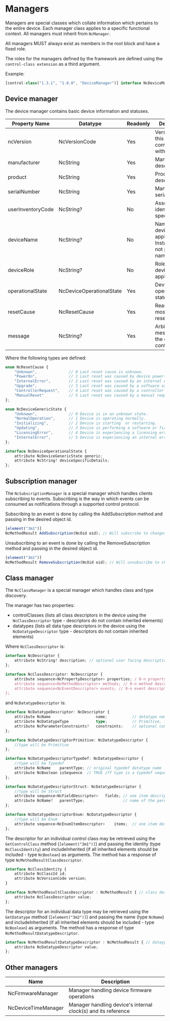 # Managers

Managers are special classes which collate information which pertains to the entire device. Each manager class applies to a specific functional context. All managers must inherit from `NcManager`.

All managers MUST always exist as members in the root block and have a fixed role.

The roles for the managers defined by the framework are defined using the `control-class extension` as a third argument.

Example:

```typescript
[control-class("1.3.1", "1.0.0", "DeviceManager")] interface NcDeviceManager: NcManager
```

## Device manager

The device manager contains basic device information and statuses.

| **Property Name** | **Datatype**                   | **Readonly** | **Description**                                                         |
| ----------------- | ------------------------------ | ------------ | ------------------------------------------------------------------------|
| ncVersion         | NcVersionCode                  | Yes          | Version of NC this device is compatible with                            |
| manufacturer      | NcString                       | Yes          | Manufacturer descriptor                                                 |
| product           | NcString                       | Yes          | Product descriptor                                                      |
| serialNumber      | NcString                       | Yes          | Manufacturer's serial number                                            |
| userInventoryCode | NcString?                      | No           | Asset tracking identifier (user specified)                              |
| deviceName        | NcString?                      | No           | Name of this device in the application. Instance name, not product name |
| deviceRole        | NcString?                      | No           | Role of this device in the application                                  |
| operationalState  | NcDeviceOperationalState       | Yes          | Device operational state                                                |
| resetCause        | NcResetCause                   | Yes          | Reason for most recent reset                                            |
| message           | NcString?                      | Yes          | Arbitrary message from the device to controllers                        |

Where the following types are defined:

```typescript
enum NcResetCause {
    "Unknown",              // 0 Last reset cause is unknown.
    "PowerOn",              // 1 Last reset was caused by device power-on.
    "InternalError",        // 2 Last reset was caused by an internal error.
    "Upgrade",              // 3 Last reset was caused by a software or firmware upgrade.
    "ControllerRequest",    // 4 Last reset was caused by a controller request.
    "ManualReset"           // 5 Last reset was caused by a manual request from the front panel of the device.
};

enum NcDeviceGenericState {
    "Unknown",              // 0 Device is in an unknown state.
    "NormalOperation",      // 1 Device is operating normally.
    "Initializing",         // 2 Device is starting  or restarting.
    "Updating",             // 3 Device is performing a software or firmware update.
    "LicensingError",       // 4 Device is experiencing a licensing error.
    "InternalError",        // 5 Device is experiencing an internal error.
};

interface NcDeviceOperationalState {
    attribute NcDeviceGenericState generic;
    attribute NcString? deviceSpecificDetails;
};
```

## Subscription manager

The `NcSubscriptionManager` is a special manager which handles clients subscribing to events.
Subscribing is the way in which events can be consumed as notifications through a supported control protocol.

Subscribing to an event is done by calling the AddSubscription method and passing in the desired object id.

```typescript
[element("3m1")]
NcMethodResult AddSubscription(NcOid oid); // Will subscribe to changes from all of the properties on the specified oid
```

Unsubscribing to an event is done by calling the RemoveSubscription method and passing in the desired object id.

```typescript
[element("3m2")]
NcMethodResult RemoveSubscription(NcOid oid); // Will unsubscribe to changes from all of the properties on the specified oid
```

## Class manager

The `NcClassManager` is a special manager which handles class and type discovery.

The manager has two properties:

* controlClasses (lists all class descriptors in the device using the `NcClassDescriptor` type - descriptors do not contain inherited elements)
* datatypes (lists all data type descriptors in the device using the `NcDatatypeDescriptor` type - descriptors do not contain inherited elements)

Where `NcClassDescriptor` is:

```typescript
interface NcDescriptor {
    attribute NcString? description; // optional user facing description
};

interface NcClassDescriptor: NcDescriptor {
    attribute sequence<NcPropertyDescriptor> properties; / 0-n property descriptors
    attribute sequence<NcMethodDescriptor> methods; // 0-n method descriptors.
    attribute sequence<NcEventDescriptor> events; // 0-n event descriptors.
};
```

and `NcDatatypeDescriptor` is:

```typescript
interface NcDatatypeDescriptor: NcDescriptor {
    attribute NcName                    name;           // datatype name
    attribute NcDatatypeType            type;           // Primitive, Typedef, Struct, Enum
    attribute NcParameterConstraints?   constraints;    // optional constraints on top of the underlying data type
};

interface NcDatatypeDescriptorPrimitive: NcDatatypeDescriptor {
    //type will be Primitive
};

interface NcDatatypeDescriptorTypeDef: NcDatatypeDescriptor {
    //type will be Typedef
    attribute NcName    parentType; // original typedef datatype name
    attribute NcBoolean isSequence  // TRUE iff type is a typedef sequence of another type
};

interface NcDatatypeDescriptorStruct: NcDatatypeDescriptor {
    //type will be Struct
    attribute sequence<NcFieldDescriptor>   fields; // one item descriptor per field of the struct
    attribute NcName?   parentType;                 // name of the parent type if any or null if it has no parent
};

interface NcDatatypeDescriptorEnum: NcDatatypeDescriptor {
    //type will be Enum
    attribute sequence<NcEnumItemDescriptor>    items;  // one item descriptor per enum option
};
```

The descriptor for an individual control class may be retrieved using the `GetControlClass` method (`[element("3m1")]`) and passing the identity (type `NcClassIdentity`) and includeInherited (if all inherited elements should be included - type `NcBoolean`) as arguments. The method has a response of type `NcMethodResultClassDescriptor`.

```typescript
interface NcClassIdentity {
    attribute NcClassId id;
    attribute NcVersionCode version;
}

interface NcMethodResultClassDescriptor : NcMethodResult { // class descriptors result
    attribute NcClassDescriptor value;
};
```

The descriptor for an individual data type may be retrieved using the `GetDatatype` method (`[element("3m2")]`) and passing the name (type `NcName`) and includeInherited (if all inherited elements should be included - type `NcBoolean`) as arguments. The method has a response of type `NcMethodResultDatatypeDescriptor`.

```typescript
interface NcMethodResultDatatypeDescriptor : NcMethodResult { // dataype descriptors result
    attribute NcDatatypeDescriptor value;
};
```

## Other managers

| **Name**             | **Description**                                                                 |
| -------------------- | --------------------------------------------------------------------------------|
| NcFirmwareManager    | Manager handling device firmware operations                                     |
| NcDeviceTimeManager  | Manager handling device's internal clock(s) and its reference                   |
